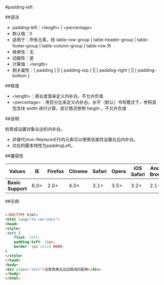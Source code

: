 #padding-left

##语法

- padding-left：&lt;length&gt; | &lt;percentage&gt;
- 默认值：0
- 适用于：所有元素，除 table-row-group | table-header-group | table-footer-group | table-column-group | table-row 外
- 继承性：无
- 动画性：是
- 计算值：&lt;length&gt;
- 相关属性：[ padding ] || [ padding-top ] || [ padding-right ] || [ padding-bottom ]


##取值

- &lt;length&gt;：用长度值来定义内补白。不允许负值
- &lt;percentage&gt;：用百分比来定义内补白。水平（默认）书写模式下，参照其包含块 width 进行计算，其它情况参照 height 。不允许负值


##说明

检索或设置对象左边的内补白。

- 非替代(non-Replaced)行内元素可以使用该属性设置左边内补白。
- 对应的脚本特性为paddingLeft。


##兼容性


<table class="compatible">
<thead>
	<tr>
		<th>Values</th>
		<th>IE</th>
		<th>Firefox</th>
		<th>Chrome</th>
		<th>Safari</th>
		<th>Opera</th>
		<th>iOS Safari</th>
		<th>Android Browser</th>
		<th>Android Chrome</th>
	</tr>
</thead>
<tbody>
	<tr>
		<td><strong>Basic Support</strong></td>
		<td class="support">6.0+</td>
		<td class="support">2.0+</td>
		<td class="support">4.0+</td>
		<td class="support">3.1+</td>
		<td class="support">3.5+</td>
		<td class="support">3.2+</td>
		<td class="support">2.1+</td>
		<td class="support">18.0+</td>
	</tr>
</tbody>
</table>




##示例

```html

<!DOCTYPE html>
<html lang="zh-cmn-Hans">
<head>
<style>
.test {
	float: left;
	padding-left: 10px;
	border: 1px solid #000;
}
</style>
</head>
<body>
<div class="test">注意我离左边边框线的距离</div>
</body>
</html>

```
